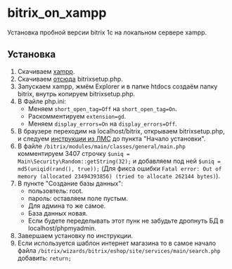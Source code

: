 # bitrix_on_xampp
Установка пробной версии bitrix 1c на локальном сервере xampp.

## Установка
1. Скачиваем [xampp](https://www.apachefriends.org/ru/index.html).
1. Скачиваем [отсюда](https://www.1c-bitrix.ru/download/cms.php#tab-subsection-2) bitrixsetup.php.
1. Запускаем xampp, жмём Explorer и в папке htdocs создаём папку bitrix, внутрь копируем bitrixsetup.php.
1. В Файле php.ini:
    - Меняем ```short_open_tag=Off``` на ```short_open_tag=On```.
    - Раскомментируем ```extension=gd```.
    - Меняем ```display_errors=On``` на ```display_errors=Off```.
1. В браузере переходим на localhost/bitrix, открываем bitrixsetup.php, и следуем [инструкции из ЛМС](https://online.mospolytech.ru/mod/scorm/view.php?id=438858) до пункта "Начало установки". 
1. В файле ```/bitrix/modules/main/classes/general/main.php``` комментируем 3407 строчку ```$uniq = Main\Security\Random::getString(32);``` и добавляем под ней ```$uniq = md5(uniqid(rand(), true));``` (Для фикса ошибки ```Fatal error: Out of memory (allocated 23494393856) (tried to allocate 262144 bytes)```).
1. В пункте "Создание базы данных": 
    - пользовтель: root.
    - пароль: оставляем поле пустым.
    - Для админа то же самое.
    - База данных новая.
    - Если будете переделывать этот пунк не забудьте дропнуть БД в localhost/phpmyadmin.
1. Завершаем установку по инструкции.
1. Если используется шаблон интернет магазина то в самое начало файла ```/bitrix/wizards/bitrix/eshop/site/services/main/search.php``` добавить: ```return;```